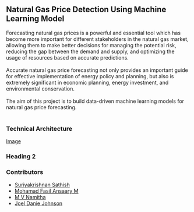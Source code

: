 ## Natural Gas Price Detection Using Machine Learning Model

Forecasting natural gas prices is a powerful and essential tool which has become more important for different stakeholders in the natural gas market, allowing them to make better decisions for managing the potential risk, reducing the gap between the demand and supply, and optimizing the usage of resources based on accurate predictions. <br><br>
Accurate natural gas price forecasting not only provides an important guide for effective implementation of energy policy and planning, but also is extremely significant in economic planning, energy investment, and environmental conservation. <br><br>
The aim of this project is to build data-driven machine learning  models for natural gas price forecasting. <br><br>

### Technical Architecture
[Image](src)
<!-- Markdown is a lightweight and easy-to-use syntax for styling your writing. It includes conventions for

```markdown
Syntax highlighted code block

# Header 1
## Header 2
### Header 3

- Bulleted
- List

1. Numbered
2. List

**Bold** and _Italic_ and `Code` text

[Link](url) and ![Image](src)
```

For more details see [GitHub Flavored Markdown](https://guides.github.com/features/mastering-markdown/). -->

### Heading 2

<!-- Your Pages site will use the layout and styles from the Jekyll theme you have selected in your [repository settings](https://github.com/suriya-1403/Natural-Gas-Price-Prediction-System/settings/pages). The name of this theme is saved in the Jekyll `_config.yml` configuration file. -->

### Contributors
- [Suriyakrishnan Sathish](https://github.com/suriya-1403)
- [Mohamad Fasil Ansaary M](https://github.com/FasilCR7)
- [M V Namitha](https://github.com/MakamNamitha)
- [Joel Danie Johnson](https://github.com/Joeldanie)


<!-- Having trouble with Pages? Check out our [documentation](https://docs.github.com/categories/github-pages-basics/) or [contact support](https://support.github.com/contact) and we’ll help you sort it out. -->
